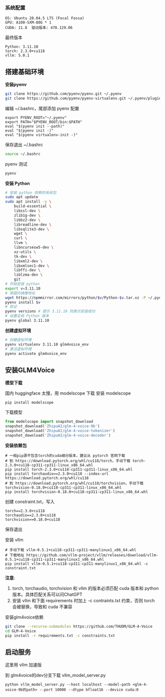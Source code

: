 
### 系统配置

```
OS: Ubuntu 20.04.5 LTS (Focal Fossa)
GPU: A100-SXM-80G * 1
CUDA: 11.8  驱动版本: 470.129.06 
```

最终版本 
```
Python: 3.11.10 
torch: 2.3.0+cu118
vllm: 5.0.1
```

## 搭建基础环境 

**安装pyenv**
```bash
git clone https://github.com/pyenv/pyenv.git ~/.pyenv
git clone https://github.com/pyenv/pyenv-virtualenv.git ~/.pyenv/plugins/pyenv-virtualenv
```

编辑 ~/.bashrc，尾部添加 pyenv 配置 
```log
export PYENV_ROOT="~/.pyenv"
export PATH="$PYENV_ROOT/bin:$PATH"
eval "$(pyenv init --path)"
eval "$(pyenv init -)"
eval "$(pyenv virtualenv-init -)"
```
保存退出 ~/.bashrc
```bash
source ~/.bashrc
```
pyenv 测试 
```bash
pyenv 
```

**安装 Python**
```bash
# 安装 python 依赖的系统包 
sudo apt update 
sudo apt install -y \
    build-essential \
    libssl-dev \
    zlib1g-dev \
    libbz2-dev \
    libreadline-dev \
    libsqlite3-dev \
    wget \
    curl \
    llvm \
    libncursesw5-dev \
    xz-utils \
    tk-dev \
    libxml2-dev \
    libxmlsec1-dev \
    libffi-dev \
    liblzma-dev \
    git
# 开始安装 python 
export v=3.11.10 
# 用国内镜像地址
wget https://npmmirror.com/mirrors/python/$v/Python-$v.tar.xz -P ~/.pyenv/cache/
pyenv install $v 
# 验证 
pyenv versions # 提示 3.11.10 则表示安装成功 
# 设置全局 Python 版本
pyenv global 3.11.10
```

**创建虚拟环境** 
```bash
# 创建虚拟环境
pyenv virtualenv 3.11.10 glm4voice_env
# 激活虚拟环境
pyenv activate glm4voice_env
```

## 安装GLM4Voice 

**模型下载** 

国内 huggingface 太慢，用 modelscope 下载
安装 modelscope 
```
pip install modelscope 
```
下载模型 
```python 
from modelscope import snapshot_download
snapshot_download('ZhipuAI/glm-4-voice-9b')
snapshot_download('ZhipuAI/glm-4-voice-tokenizer')
snapshot_download('ZhipuAI/glm-4-voice-decoder')
```

**安装依赖包** 
```
# 一般pip源不包含torch的cuda细分版本，建议从 pytorch 官网下载  
# 到 https://download.pytorch.org/whl/cu118/torch，手动下载 torch-2.3.0+cu118-cp311-cp311-linux_x86_64.whl
pip install torch-2.3.0+cu118-cp311-cp311-linux_x86_64.whl
pip install torchaudio==2.3.0+cu118 --index-url https://download.pytorch.org/whl/cu118
# 到 https://download.pytorch.org/whl/cu118/torchvision，手动下载 torchvision-0.18.0+cu118-cp311-cp311-linux_x86_64.whl
pip install torchvision-0.18.0+cu118-cp311-cp311-linux_x86_64.whl
```

创建 constraint.txt，写入
```log
torch==2.3.0+cu118
torchaudio==2.3.0+cu118
torchvision==0.18.0+cu118
```
保存退出

安装 vllm 
```
# 手动下载 vllm-0.5.1+cu118-cp311-cp311-manylinux1_x86_64.whl
# 下载地址 https://github.com/vllm-project/vllm/releases/download/vllm-0.5.1+cu118-cp311-cp311-manylinux1_x86_64.whl
pip install vllm-0.5.1+cu118-cp311-cp311-manylinux1_x86_64.whl -c constraint.txt
```

**注意**: 
1. torch, torchaudio, torchvision 和 vllm 的版本必须匹配 cuda 版本和 python 版本。具体匹配关系可以问ChatGPT
2. 安装 vllm 和下面 requirements 时加上 -c contraints.txt 约束，否则 torch 会被替换，导致和 cuda 不兼容 

安装glm4voice依赖 
```bash
git clone --recurse-submodules https://github.com/THUDM/GLM-4-Voice
cd GLM-4-Voice
pip install -r requirements.txt -c constraints.txt
```

## 启动服务 

这里用 vllm 加速版 

到 glm4voice的dev分支下载 vllm_model_server.py 
```
python vllm_model_server.py --host localhost --model-path <glm-4-voice-9b的path> --port 10000 --dtype bfloat16 --device cuda:0
```




